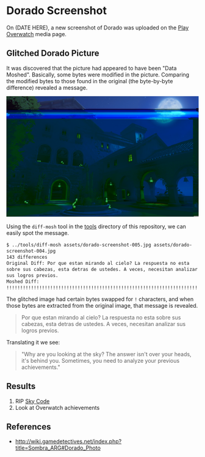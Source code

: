 Dorado Screenshot
=================

On (DATE HERE), a new screenshot of Dorado was uploaded on the
[Play Overwatch](https://playoverwatch.com/en-us/media/) media page.

Glitched Dorado Picture
----------------------

It was discovered that the picture had appeared to have been "Data Moshed".  Basically, some bytes
were modified in the picture.  Comparing the modified bytes to those found in
the original (the byte-by-byte difference) revealed a message.

![moshed](assets/dorado-screenshot-004.jpg)

Using the `diff-mosh` tool in the [tools](../tools) directory of this repository, we can easily spot
the message.

    $ ../tools/diff-mosh assets/dorado-screenshot-005.jpg assets/dorado-screenshot-004.jpg
    143 differences
    Original Diff: Por que estan mirando al cielo? La respuesta no esta sobre sus cabezas, esta detras de ustedes. A veces, necesitan analizar sus logros previos.
    Moshed Diff: !!!!!!!!!!!!!!!!!!!!!!!!!!!!!!!!!!!!!!!!!!!!!!!!!!!!!!!!!!!!!!!!!!!!!!!!!!!!!!!!!!!!!!!!!!!!!!!!!!!!!!!!!!!!!!!!!!!!!!!!!!!!!!!!!!!!!!!!!!!!!!!


The glitched image had certain bytes swapped for `!` characters, and when those bytes are extracted
from the original image, that message is revealed.

> Por que estan mirando al cielo? La respuesta no esta sobre sus cabezas,
> esta detras de ustedes. A veces, necesitan analizar sus logros previos.

Translating it we see:

> "Why are you looking at the sky? The answer isn't over your heads, it's
> behind you. Sometimes, you need to analyze your previous achievements."

Results
-------

1. RIP [Sky Code](https://www.reddit.com/r/Overwatch/comments/4w7ey1/the_sombra_skysong/)
2. Look at Overwatch achievements

References
----------

- http://wiki.gamedetectives.net/index.php?title=Sombra_ARG#Dorado_Photo
